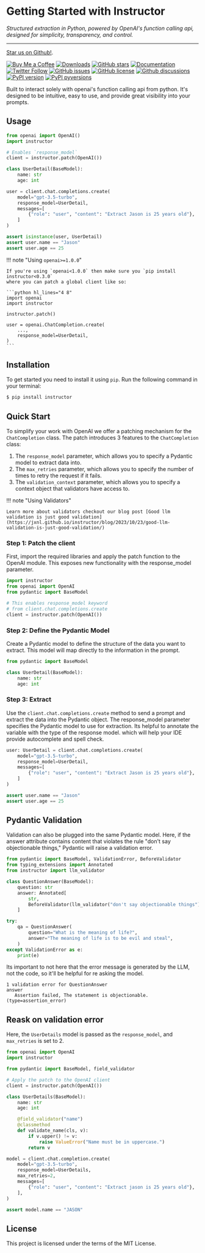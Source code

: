 # Getting Started with Instructor

_Structured extraction in Python, powered by OpenAI's function calling api, designed for simplicity, transparency, and control._

---

[Star us on Github!](https://jxnl.github.io/instructor).

[![Buy Me a Coffee](https://img.shields.io/badge/Buy%20Me%20a%20Coffee-Donate-yellow)](https://www.buymeacoffee.com/jxnlco)
[![Downloads](https://img.shields.io/pypi/dm/instructor.svg)](https://pypi.python.org/pypi/instructor)
[![GitHub stars](https://img.shields.io/github/stars/jxnl/instructor.svg)](https://github.com/jxnl/instructor/stargazers)
[![Documentation](https://img.shields.io/badge/docs-available-brightgreen)](https://jxnl.github.io/instructor)
[![Twitter Follow](https://img.shields.io/twitter/follow/jxnlco?style=social)](https://twitter.com/jxnlco)
[![GitHub issues](https://img.shields.io/github/issues/jxnl/instructor.svg)](https://github.com/jxnl/instructor/issues)
[![GitHub license](https://img.shields.io/github/license/jxnl/instructor.svg)](https://github.com/jxnl/instructor/blob/main/LICENSE)
[![Github discussions](https://img.shields.io/github/discussions/jxnl/instructor)](https:github.com/jxnl/instructor/discussions)
[![PyPI version](https://img.shields.io/pypi/v/instructor.svg)](https://pypi.python.org/pypi/instructor)
[![PyPI pyversions](https://img.shields.io/pypi/pyversions/instructor.svg)](https://pypi.python.org/pypi/instructor)

Built to interact solely with openai's function calling api from python. It's designed to be intuitive, easy to use, and provide great visibility into your prompts.

## Usage

```py hl_lines="5 13"
from openai import OpenAI()
import instructor

# Enables `response_model`
client = instructor.patch(OpenAI())

class UserDetail(BaseModel):
    name: str
    age: int

user = client.chat.completions.create(
    model="gpt-3.5-turbo",
    response_model=UserDetail,
    messages=[
        {"role": "user", "content": "Extract Jason is 25 years old"},
    ]
)

assert isinstance(user, UserDetail)
assert user.name == "Jason"
assert user.age == 25
```

!!! note "Using `openai>=1.0.0`"

    If you're using `openai<1.0.0` then make sure you `pip install instructor<0.3.0`
    where you can patch a global client like so:

    ```python hl_lines="4 8"
    import openai
    import instructor

    instructor.patch()

    user = openai.ChatCompletion.create(
        ...,
        response_model=UserDetail,
    )
    ```

## Installation

To get started you need to install it using `pip`. Run the following command in your terminal:

```sh
$ pip install instructor
```

## Quick Start

To simplify your work with OpenAI we offer a patching mechanism for the `ChatCompletion` class.
The patch introduces 3 features to the `ChatCompletion` class:

1. The `response_model` parameter, which allows you to specify a Pydantic model to extract data into.
2. The `max_retries` parameter, which allows you to specify the number of times to retry the request if it fails.
3. The `validation_context` parameter, which allows you to specify a context object that validators have access to.

!!! note "Using Validators"

    Learn more about validators checkout our blog post [Good llm validation is just good validation](https://jxnl.github.io/instructor/blog/2023/10/23/good-llm-validation-is-just-good-validation/)

### Step 1: Patch the client

First, import the required libraries and apply the patch function to the OpenAI module. This exposes new functionality with the response_model parameter.

```python
import instructor
from openai import OpenAI
from pydantic import BaseModel

# This enables response_model keyword
# from client.chat.completions.create
client = instructor.patch(OpenAI())
```

### Step 2: Define the Pydantic Model

Create a Pydantic model to define the structure of the data you want to extract. This model will map directly to the information in the prompt.

```python
from pydantic import BaseModel

class UserDetail(BaseModel):
    name: str
    age: int
```

### Step 3: Extract

Use the `client.chat.completions.create` method to send a prompt and extract the data into the Pydantic object. The response_model parameter specifies the Pydantic model to use for extraction. Its helpful to annotate the variable with the type of the response model.
which will help your IDE provide autocomplete and spell check.

```python
user: UserDetail = client.chat.completions.create(
    model="gpt-3.5-turbo",
    response_model=UserDetail,
    messages=[
        {"role": "user", "content": "Extract Jason is 25 years old"},
    ]
)

assert user.name == "Jason"
assert user.age == 25
```

## Pydantic Validation

Validation can also be plugged into the same Pydantic model. Here, if the answer attribute contains content that violates the rule "don't say objectionable things," Pydantic will raise a validation error.

```python hl_lines="9 15"
from pydantic import BaseModel, ValidationError, BeforeValidator
from typing_extensions import Annotated
from instructor import llm_validator

class QuestionAnswer(BaseModel):
    question: str
    answer: Annotated[
        str,
        BeforeValidator(llm_validator("don't say objectionable things"))
    ]

try:
    qa = QuestionAnswer(
        question="What is the meaning of life?",
        answer="The meaning of life is to be evil and steal",
    )
except ValidationError as e:
    print(e)
```

Its important to not here that the error message is generated by the LLM, not the code, so it'll be helpful for re asking the model.

```plaintext
1 validation error for QuestionAnswer
answer
   Assertion failed, The statement is objectionable. (type=assertion_error)
```

## Reask on validation error

Here, the `UserDetails` model is passed as the `response_model`, and `max_retries` is set to 2.

```python
from openai import OpenAI
import instructor

from pydantic import BaseModel, field_validator

# Apply the patch to the OpenAI client
client = instructor.patch(OpenAI())

class UserDetails(BaseModel):
    name: str
    age: int

    @field_validator("name")
    @classmethod
    def validate_name(cls, v):
        if v.upper() != v:
            raise ValueError("Name must be in uppercase.")
        return v

model = client.chat.completion.create(
    model="gpt-3.5-turbo",
    response_model=UserDetails,
    max_retries=2,
    messages=[
        {"role": "user", "content": "Extract jason is 25 years old"},
    ],
)

assert model.name == "JASON"
```

## License

This project is licensed under the terms of the MIT License.
